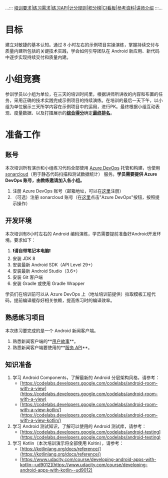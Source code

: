 ...:::  [培训要求](rules.md)\|[练习需求](https://cac-tech-coach.github.io/NewsClientSpecs)\|[练习API](https://cac-tech-coach.github.io/NewsClientAPI/)\|[计分规则](scoring.md)\|[积分榜](https://coda.io/d/CAC-OPPO-20200611_dNQgpPzlG0g/_suVcS#_lujMm)\|[CI看板](http://139.198.15.19:8081/monitor?minTime=2020-6-10)\|[参考资料](references.md)\|[讲师介绍](coaches.md)  :::...


# 目标

建立对敏捷的基本认知。通过 8 小时左右的示例项目实操演练，掌握持续交付与质量内建所包括的关键技术实践，学会如何引导团队在 Android 新应用、新代码中逐步实现持续交付和质量内建。

# 小组竞赛

参训学员以小组为单位，在三天的培训时间里，根据讲师所讲收的内容和布置的任务，采用正确的技术实践完成示例项目的持续演练。在培训的最后一天下午，以小组为单位展示三天所学内容在示例项目中的运用，进行PK。最终根据小组互动表现、度量数据、以及打擂展示的[**综合得分**](scoring.md)确定[**最终排名**](**综合得分**](scoring.md)确定[**最终排名**)。

# 准备工作

## 账号

本次培训所有演示和小组练习代码全部使用 [Azure DevOps](https://dev.azure.com/) 托管和构建，也使用 [sonarcloud](https://sonarcloud.io/)（用于静态代码扫描和测试数据统计） 服务。**学员需要提供 Azure DevOps 账号，由教练邀请加入各小组。**

1. 注册 Azure DevOps 账号（邮箱地址，可以在[这里](https://dev.azure.com/)注册）
2. （可选）注册 sonarcloud 账号（在[这里](https://sonarcloud.io)点击"Azure DevOps"按钮，按照提示操作）

## 开发环境

本次培训有8小时左右的 Android 编码演练，学员需要提前准备好Android开发环境。要求如下：

1. **❗请自带笔记本电脑❗**
1. 安装 JDK 8
2. 安装最新 Android SDK（API Level 29+）
3. 安装最新 Android Studio（3.6+）
4. 安装 Git 客户端
5. 安装 Gradle 或使用 Gradle Wrapper

学员们在培训前可以从 Azure DevOps 上（地址培训前提供）拉取模板工程代码，提前编译缓存好相关依赖，提高练习时的编译效率。

## 熟悉练习项目

本次练习要完成的是一个 Android 新闻客户端。

1. 熟悉新闻客户端的**[用户故事](https://cac-tech-coach.github.io/NewsClientSpecs)**。
2. 熟悉新闻客户端要使用的**[服务 API](https://cac-tech-coach.github.io/NewsClientAPI/)**。

## 知识准备

1. 学习 Android Components，了解最新的 Android 分层架构风格，请参考：
   - [https://codelabs.developers.google.com/codelabs/android-room-with-a-view](https://codelabs.developers.google.com/codelabs/android-room-with-a-view)  
   - [https://codelabs.developers.google.com/codelabs/android-room-with-a-view-kotlin/](https://codelabs.developers.google.com/codelabs/android-room-with-a-view-kotlin/)
2. 学习 Android 测试知识，了解可以使用的 Android 测试库，请参考：
   - [https://codelabs.developers.google.com/codelabs/android-testing](https://codelabs.developers.google.com/codelabs/android-testing)
3. 学习 Kotlin（本次培训演示将全部使用 Koltin），请参考：
   - [https://kotlinlang.org/docs/reference/](https://kotlinlang.org/docs/reference/)
   - [https://www.udacity.com/course/developing-android-apps-with-kotlin--ud9012](https://www.udacity.com/course/developing-android-apps-with-kotlin--ud9012)




